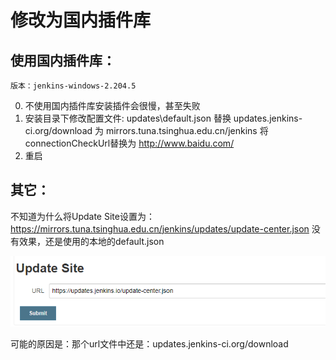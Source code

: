 # 修改为国内插件库
## 使用国内插件库：
	版本：jenkins-windows-2.204.5
	
0. 不使用国内插件库安装插件会很慢，甚至失败
1. 安装目录下修改配置文件: updates\default.json
    替换 updates.jenkins-ci.org/download 为 mirrors.tuna.tsinghua.edu.cn/jenkins
    将connectionCheckUrl替换为 http://www.baidu.com/
2. 重启

## 其它：
不知道为什么将Update Site设置为： https://mirrors.tuna.tsinghua.edu.cn/jenkins/updates/update-center.json 没有效果，还是使用的本地的default.json

![jenkins_update_site.png](/images/jenkins_update_site.png)

可能的原因是：那个url文件中还是：updates.jenkins-ci.org/download